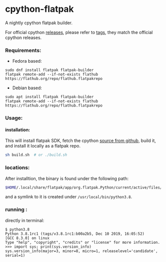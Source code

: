 # cpython-flatpak

A nightly cpython flatpak builder.

For official cpython [releases](https://github.com/python/cpython/tags),
please refer to [tags](https://github.com/ammarnajjar/cpython-flatpak/tags),
they match the official cpython releases.

### Requirements:

- Fedora based:

```console
sudo dnf install flatpak flatpak-builder
flatpak remote-add --if-not-exists flathub https://flathub.org/repo/flathub.flatpakrepo
```

- Debian based:

```console
sudo apt install flatpak flatpak-builder
flatpak remote-add --if-not-exists flathub https://flathub.org/repo/flathub.flatpakrepo
```

### Usage:

#### installation:

This will install flatpak SDK, fetch the cpython [source from github](https://github.com/python/cpython), build it, and install it locally as a flatpak repo.

```bash
sh build.sh  # or ./build.sh
```

### locations:

After installtion, the binary is found under the following path:

```bash
$HOME/.local/share/flatpak/app/org.flatpak.Python/current/active/files/bin/python3.8 /usr/local/bin/python3.8
```

and a symlink to it is created under `/usr/local/bin/python3.8`.

### running :

directly in terminal:

```console
$ python3.8
Python 3.8.1rc1 (tags/v3.8.1rc1:b00a2b5, Dec 10 2019, 16:05:52)
[GCC 8.3.0] on linux
Type "help", "copyright", "credits" or "license" for more information.
>>> import sys; print(sys.version_info)
sys.version_info(major=3, minor=8, micro=1, releaselevel='candidate', serial=1)
```
